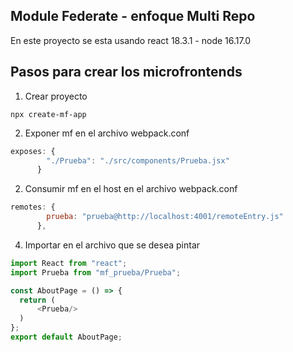 ## Module Federate - enfoque Multi Repo
En este proyecto se esta usando react 18.3.1 - node 16.17.0

## Pasos para crear los microfrontends

1. Crear proyecto
```console
npx create-mf-app
```
2. Exponer mf en el archivo webpack.conf
```javascript
exposes: {
        "./Prueba": "./src/components/Prueba.jsx"
      }
```

2. Consumir mf en el host en el archivo webpack.conf
```javascript
remotes: {
        prueba: "prueba@http://localhost:4001/remoteEntry.js"
      },
```
4. Importar en el archivo que se desea pintar
```javascript
import React from "react";
import Prueba from "mf_prueba/Prueba";

const AboutPage = () => {
  return (
      <Prueba/>
  )
};
export default AboutPage;
```
